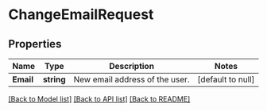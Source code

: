 # ChangeEmailRequest

## Properties
Name | Type | Description | Notes
------------ | ------------- | ------------- | -------------
**Email** | **string** | New email address of the user. | [default to null]

[[Back to Model list]](../README.md#documentation-for-models) [[Back to API list]](../README.md#documentation-for-api-endpoints) [[Back to README]](../README.md)


